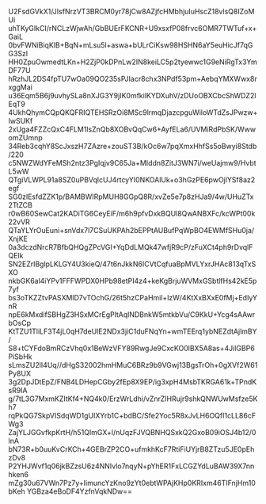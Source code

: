U2FsdGVkX1/JIsfNrzVT3BRCM0yr78jCw8AZjfcHMbhjuIuHscZ18vlsQ8IZoMUi
uhTKyGIkCI/rNCLzWjwAh/GbBUErFKCNR+U9xsxfP08frvc6OMR7TWTuf+x+GaiL
0bvFWNiBiqKlB+BqN+mLsu5l+aswa+bULrCiKsw98HSHN6aY5euHicJf7qGG3Szl
HH0ZpuOwmedtLKn+H2ZjP0kDPnLw2IN8keiLC5p2tyewwc1G9eNiRgTx3YmDF77U
hRzhJL2DS4fpTU7wOa09QO235sPJIacr8chx3NPdf53pm+AebqYMXWwx8rxggMai
u36Eqm5B6j9uvhySLa8nXJG3Y9jIK0mfkilKYDXuhV/zDUoOBXCbcShWDZ2lEqT9
4UkhQhymCQpQKQFRIQTEHSRzOi8MSc9lrmqDjazcpguWiloWTdZsJPwzw+IwSUKf
2xUga4FZZcQxC4FLM1lsZnQb8XOBvQqCw6+AyfELa6/UVMiRdPbSK/WwwomZUmnp
34Reb3cqhY8ScJxszH7ZAzre+zouST3B/kOc6w7pqXmxHhfSs5oBwyi8Stdb/220
c5NWZWdYFeMSh2ntz3PgIqjv9C65Ja+MIddn8ZitJ3WN7i/weUajmw9/HvbtL5wW
QTgiVLWPL91a8SZ0uPBVqlcUJ4rtcyYI0NKOAlUk+o3hGzPE6pwOjlYSf8az2egf
SG0zlEsfdZZK1p/BAMBWIRpMUH8GGpQ8R/xvZe5e7p8zHJa9/4w/UHuZTx2TtZCB
r0wB60SewCat2KADiTG6CeyEiF/m6h9pfvDxkBQUl8QwANBXFc/kcWPt00k22vVR
QTaYLYrOuEuni+snVdx7l7CSuUKPAh2bEPPtAUBufPqWpBO4EWMfSHu0ja/XnjKE
0a3dczdNrcR7BfbQHQgZPcVGI+YqDdLMQk47wfjR9cP/zFuXCt4ph9rDvqlFQElk
SN2EZrlBglpLKLGY4U3kieQ/47t6nJkkN6ICVtCqfuaBpMVLYxrJHAc813qTxSXO
nkbGK6al4iYPv1FFFWPDX0HPb98etPI4z4+keKgBrjuWVMxGSbtlfHs42kE5p7yf
bs3oTKZZtvPASXMlD7vTOchG/26t5hzCPaHmil+lzW/4KtXxBXxE0fMj+EdIyYnR
npE6kMxdifSBHgZ3HSxMCrEgPltAqlNDBnkW5mtkbVu/C9KkU+Ycg4sAAwrbOsCp
KtTZU1TliLF3T4jL0qH7deUlE2NDx3jiC1duFNqYn+wmTEErq1ybNEZdtAjlmBY/
S8+tCYFdoBmRCzVhq0x1BeWzVFY89RwgJe9CxcKO0lBX5A8as+4JilGBP6PiSbHk
sLmsZU2lI4Uq//dHgS32002hmHMuC6BRz9b9VGwj13BgsTrOh+0gXVf2W61Py8UX
3g2DpJDtEpZ/FNB4LDHepCGby2fEp8X9EP/ig3xpH4MsbTKRGA61k+TPndKsR9IA
g/7tL3G7MxmKZItKf4+NQ4k0/ErzWrLdhi/vZnrZIHRujr9shkQNWUwMsfze5Kh7
rqPkQG7SkpVISdqWD1gUIXYrb1C+bdBC/Sfe2Yoc5R8xJvLH6OQfI1cLL86cFWg3
ZajYLJGGvfkpKrtH/h51QImGX+l/nUqzFJVQBNHQSxkQ2GxoB09iOSJ4b12/0lnA
bN73R+b0uuKvCrKCh+4GEBrZP2CO+ufmkhKcF7RtiFiUYjrB8ZTzu5JE0pEhzDv8
P2YHJWvf1q06jkBZzsU6z4NNIvlo7nqyN+pYhER1FxLCGZYdLuBAW39X7nnhken6
mZg30u67VWn7Pz7y+IimuncYzKno9zYt0ebtWPAjKHp0KRIxm46TIFnjHm10bKeh
YGBza4eBoDF4YzfnVqkNDw==
